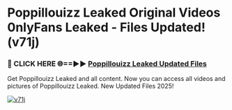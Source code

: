 # Poppillouizz Leaked Original Videos 0nlyFans Leaked - Files Updated! (v71j)

<h3>🔴 CLICK HERE 🌐==►► <a href="https://tinyurl.com/ehrbuxhb" rel="nofollow">Poppillouizz Leaked Updated Files</a></h3>

Get Poppillouizz Leaked and all content. Now you can access all videos and pictures of Poppillouizz Leaked. New Updated Files 2025!

[![v71j](https://i.imgur.com/lVYEuWS.gif)](https://tinyurl.com/ehrbuxhb)

